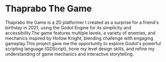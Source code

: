 # Thaprabo The Game
Thaprabo the Game is a 2D platformer I created as a surprise for a friend\'s birthday in 2021, using the Godot Engine for its simplicity and accessibility.The game features multiple levels, a variety of enemies, and mechanics inspired by Hollow Knight, blending challenge with engaging gameplay.This project gave me the opportunity to explore Godot\'s powerful scripting language (GDScript), hone my level design skills, and refine my understanding of game mechanics and interactive storytelling.
